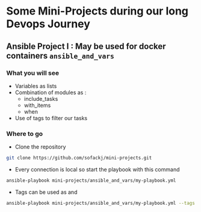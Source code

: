 # Some Mini-Projects during our long Devops Journey

## Ansible Project I : May be used for docker containers **```ansible_and_vars```**

### What you will see

- Variables as lists
- Combination of modules as :
  - include_tasks
  - with_items
  - when
- Use of tags to filter our tasks
  
### Where to go

- Clone the repository

```sh
git clone https://github.com/sofackj/mini-projects.git
```
  
- Every connection is local so start the playbook with this command

```sh
ansible-playbook mini-projects/ansible_and_vars/my-playbook.yml
```

- Tags can be used as <todo> and <check>

```sh
ansible-playbook mini-projects/ansible_and_vars/my-playbook.yml --tags todo
```
